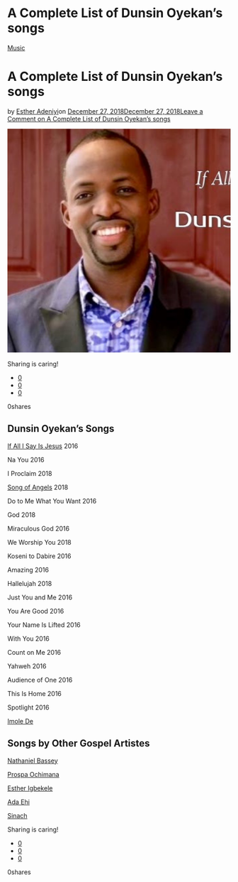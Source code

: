 # A Complete List of Dunsin Oyekan’s songs

[Music](https://estheradeniyi.com/category/music/)
# A Complete List of Dunsin Oyekan&#x2019;s songs

by [Esther Adeniyi](https://estheradeniyi.com/author/esther-adeniyi/)on [December 27, 2018December 27, 2018](https://estheradeniyi.com/dunsin-oyekans-songs/)[Leave a Comment on A Complete List of Dunsin Oyekan&#x2019;s songs](https://estheradeniyi.com/dunsin-oyekans-songs/#respond)

![Dunsin Oyekan](images\Dunsin-Oyekan.png)

Sharing is caring!

- [0](https://www.facebook.com/sharer/sharer.php?u=https%3A%2F%2Festheradeniyi.com%2Fdunsin-oyekans-songs%2F&amp;t=A%20Complete%20List%20of%20Dunsin%20Oyekan%27s%20songs)
- [0](https://twitter.com/intent/tweet?text=A%20Complete%20List%20of%20Dunsin%20Oyekan%27s%20songs&amp;url=https%3A%2F%2Festheradeniyi.com%2Fdunsin-oyekans-songs%2F)
- [0](#)

0shares

## Dunsin Oyekan&#x2019;s Songs

[If All I Say Is Jesus](https://estheradeniyi.com/if-all-i-say-is-jesus-revamped-dunsin-oyekan/)
 2016

Na You
 2016

I Proclaim
 2018

[Song of Angels](https://estheradeniyi.com/song-of-angels-kei-yadosh-dunsin-oyekan/)
 2018

Do to Me What You Want
 2016

God
 2018

Miraculous God
 2016

We Worship You
 2018

Koseni to Dabire
 2016

Amazing
 2016

Hallelujah
 2018

Just You and Me
 2016

You Are Good
 2016

Your Name Is Lifted
 2016

With You
 2016

Count on Me
 2016

Yahweh
 2016

Audience of One
 2016

This Is Home
 2016

Spotlight
 2016

[Imole De](https://estheradeniyi.com/imole-de-by-dunsin-oyekan/)

## Songs by Other Gospel Artistes

[Nathaniel Bassey](https://estheradeniyi.com/nathaniel-basseys-songs/)

[Prospa Ochimana](https://estheradeniyi.com/prospa-ochimana/)

[Esther Igbekele](https://estheradeniyi.com/esther-igbekele/)

[Ada Ehi](https://estheradeniyi.com/a-list-of-all-adas-songs/)

[Sinach](https://estheradeniyi.com/all-sinach-songs-a-comprehensive-list/)

Sharing is caring!

- [0](https://www.facebook.com/sharer/sharer.php?u=https%3A%2F%2Festheradeniyi.com%2Fdunsin-oyekans-songs%2F&amp;t=A%20Complete%20List%20of%20Dunsin%20Oyekan%27s%20songs)
- [0](https://twitter.com/intent/tweet?text=A%20Complete%20List%20of%20Dunsin%20Oyekan%27s%20songs&amp;url=https%3A%2F%2Festheradeniyi.com%2Fdunsin-oyekans-songs%2F)
- [0](#)

0shares